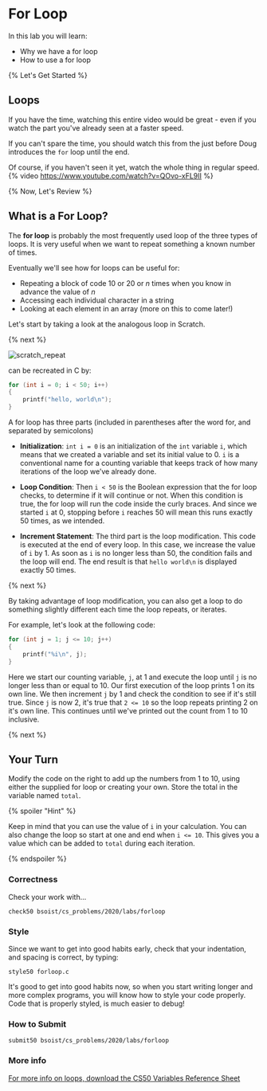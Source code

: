 # For Loop

In this lab you will learn:

- Why we have a for loop
- How to use a for loop

{% Let's Get Started %}

## Loops

If you have the time, watching this entire video would be great - even if you watch the part you've already seen at a faster speed. 

If you can't spare the time, you should watch this from the just before Doug introduces the `for` loop until the end. 

Of course, if you haven't seen it yet, watch the whole thing in regular speed.
{% video https://www.youtube.com/watch?v=QOvo-xFL9II %}

{% Now, Let's Review %}

## What is a For Loop?

The **for loop** is probably the most frequently used loop of the three types of loops. It is very useful when we want to repeat something a known number of times.

Eventually we'll see how for loops can be useful for:
* Repeating a block of code 10 or 20 or *n* times when you know in advance the value of *n*
* Accessing each individual character in a string
* Looking at each element in an array (more on this to come later!)

Let's start by taking a look at the analogous loop in Scratch.

{% next %}

![scratch_repeat](https://raw.githubusercontent.com/cs50nestm/cs50labs/2019/forloop/repeat.png)

can be recreated in C by:

```c
for (int i = 0; i < 50; i++)
{
    printf("hello, world\n");
}
```

A for loop has three parts (included in parentheses after the word for, and separated by semicolons)

* **Initialization**: `int i = 0` is an initialization of the `int` variable `i`, which means that we created a variable and set its initial value to 0. `i` is a conventional name for a counting variable that keeps track of how many iterations of the loop we’ve already done.

* **Loop Condition**:  Then `i < 50` is the Boolean expression that the for loop checks, to determine if it will continue or not. When this condition is true, the for loop will run the code inside the curly braces. And since we started `i` at 0, stopping before `i` reaches 50 will mean this runs exactly 50 times, as we intended.

* **Increment Statement**:  The third part is the loop modification. This code is executed at the end of every loop. In this case, we increase the value of `i` by 1. As soon as `i` is no longer less than 50, the condition fails and the loop will end. The end result is that `hello world\n` is displayed exactly 50 times.

{% next %}

By taking advantage of loop modification, you can also get a loop to do something slightly different each time the loop repeats, or iterates.

For example, let's look at the following code:

```c
for (int j = 1; j <= 10; j++)
{
    printf("%i\n", j);
}
```

Here we start our counting variable, `j`, at 1 and execute the loop until `j` is no longer less than or equal to 10. Our first execution of the loop prints 1 on its own line. We then increment `j` by 1 and check the condition to see if it's still true. Since `j` is now 2, it's true that `2 <= 10` so the loop repeats printing 2 on it's own line. This continues until we've printed out the count from 1 to 10 inclusive.

{% next %}

## Your Turn

Modify the code on the right to add up the numbers from 1 to 10, using either the supplied for loop or creating your own. Store the total in the variable named `total`.

{% spoiler "Hint" %}

Keep in mind that you can use the value of `i` in your calculation. You can also change the loop so start at one and end when `i <= 10`. This gives you a value which can be added to `total` during each iteration.

{% endspoiler %}

### Correctness

Check your work with...

```
check50 bsoist/cs_problems/2020/labs/forloop
```

### Style

Since we want to get into good habits early, check that your indentation, and spacing is correct, by typing:

```
style50 forloop.c
```

It's good to get into good habits now, so when you start writing longer and more complex programs, you will know how to style your code properly. Code that is properly styled, is much easier to debug!

### How to Submit

```
submit50 bsoist/cs_problems/2020/labs/forloop
```

### More info
[For more info on loops, download the CS50 Variables Reference Sheet](https://www.bsoi.st/csp/curriculum/x/references/loops.pdf)

